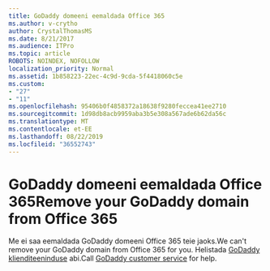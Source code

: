 ```yaml
---
title: GoDaddy domeeni eemaldada Office 365
ms.author: v-crytho
author: CrystalThomasMS
ms.date: 8/21/2017
ms.audience: ITPro
ms.topic: article
ROBOTS: NOINDEX, NOFOLLOW
localization_priority: Normal
ms.assetid: 1b858223-22ec-4c9d-9cda-5f4418060c5e
ms.custom:
- "27"
- "11"
ms.openlocfilehash: 95406b0f4858372a18638f9280feccea41ee2710
ms.sourcegitcommit: 1d98db8acb9959aba3b5e308a567ade6b62da56c
ms.translationtype: MT
ms.contentlocale: et-EE
ms.lasthandoff: 08/22/2019
ms.locfileid: "36552743"
---
```

# <a name="remove-your-godaddy-domain-from-office-365"></a><span data-ttu-id="893bb-102">GoDaddy domeeni eemaldada Office 365</span><span class="sxs-lookup"><span data-stu-id="893bb-102">Remove your GoDaddy domain from Office 365</span></span>

<span data-ttu-id="893bb-103">Me ei saa eemaldada GoDaddy domeeni Office 365 teie jaoks.</span><span class="sxs-lookup"><span data-stu-id="893bb-103">We can't remove your GoDaddy domain from Office 365 for you.</span></span> <span data-ttu-id="893bb-104">Helistada [GoDaddy klienditeeninduse](https://www.godaddy.com/contact-us.aspx.aspx) abi.</span><span class="sxs-lookup"><span data-stu-id="893bb-104">Call [GoDaddy customer service](https://www.godaddy.com/contact-us.aspx.aspx) for help.</span></span>
  